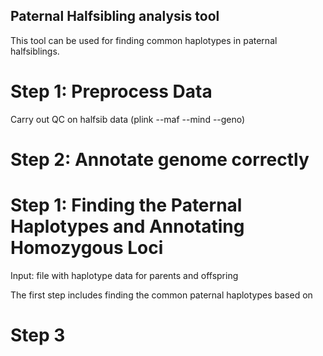 ## Paternal Halfsibling  analysis tool

This tool can be used for finding common haplotypes in paternal halfsiblings.

# Step 1: Preprocess Data

Carry out QC on halfsib data (plink --maf --mind --geno)

# Step 2: Annotate genome correctly


# Step 1: Finding the Paternal Haplotypes and Annotating Homozygous Loci

Input: file with haplotype data for parents and offspring 

The first step includes finding the common paternal haplotypes based on

# Step 3